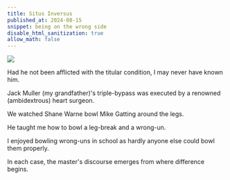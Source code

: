 ```yaml
---
title: Situs Inversus
published_at: 2024-08-15
snippet: being on the wrong side
disable_html_sanitization: true
allow_math: false
---
```


<img style="background: transparent" src="240815/situs_inversus.png" />

Had he not been afflicted with the titular condition, I may never have known him.  

Jack Muller (my grandfather)'s triple-bypass was executed by a renowned (ambidextrous) heart surgeon.

We watched Shane Warne bowl Mike Gatting around the legs.  

He taught me how to bowl a leg-break and a wrong-un.

I enjoyed bowling wrong-uns in school as hardly anyone else could bowl them properly.

In each case, the master's discourse emerges from where difference begins.

